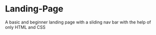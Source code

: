 # Landing-Page
A basic and beginner landing page with a sliding nav bar with the help of only HTML and CSS
